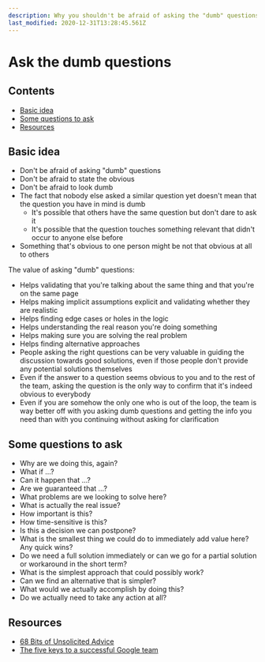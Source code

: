 ```yaml
---
description: Why you shouldn't be afraid of asking the "dumb" questions
last_modified: 2020-12-31T13:28:45.561Z
---
```


# Ask the dumb questions

## Contents

-   [Basic idea](#basic-idea)
-   [Some questions to ask](#some-questions-to-ask)
-   [Resources](#resources)

## Basic idea

-   Don't be afraid of asking "dumb" questions
-   Don't be afraid to state the obvious
-   Don't be afraid to look dumb
-   The fact that nobody else asked a similar question yet doesn't mean that the question you have in mind is dumb
    -   It's possible that others have the same question but don't dare to ask it
    -   It's possible that the question touches something relevant that didn't occur to anyone else before
-   Something that's obvious to one person might be not that obvious at all to others

The value of asking "dumb" questions:

-   Helps validating that you're talking about the same thing and that you're on the same page
-   Helps making implicit assumptions explicit and validating whether they are realistic
-   Helps finding edge cases or holes in the logic
-   Helps understanding the real reason you're doing something
-   Helps making sure you are solving the real problem
-   Helps finding alternative approaches
-   People asking the right questions can be very valuable in guiding the discussion towards good solutions, even if those people don't provide any potential solutions themselves
-   Even if the answer to a question seems obvious to you and to the rest of the team, asking the question is the only way to confirm that it's indeed obvious to everybody
-   Even if you are somehow the only one who is out of the loop, the team is way better off with you asking dumb questions and getting the info you need than with you continuing without asking for clarification

## Some questions to ask

-   Why are we doing this, again?
-   What if ...?
-   Can it happen that ...?
-   Are we guaranteed that ...?
-   What problems are we looking to solve here?
-   What is actually the real issue?
-   How important is this?
-   How time-sensitive is this?
-   Is this a decision we can postpone?
-   What is the smallest thing we could do to immediately add value here? Any quick wins?
-   Do we need a full solution immediately or can we go for a partial solution or workaround in the short term?
-   What is the simplest approach that could possibly work?
-   Can we find an alternative that is simpler?
-   What would we actually accomplish by doing this?
-   Do we actually need to take any action at all?

## Resources

-   [68 Bits of Unsolicited Advice](https://kk.org/thetechnium/68-bits-of-unsolicited-advice/)
-   [The five keys to a successful Google team](https://rework.withgoogle.com/blog/five-keys-to-a-successful-google-team/)
